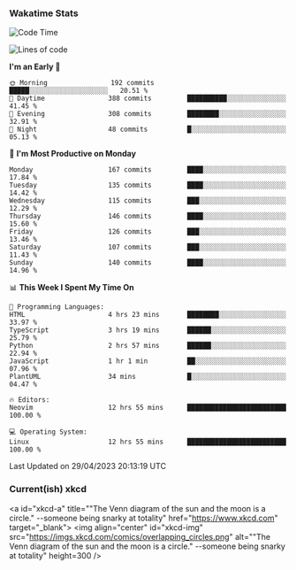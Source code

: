 ### Wakatime Stats
<!--START_SECTION:waka-->
![Code Time](http://img.shields.io/badge/Code%20Time-1%2C620%20hrs%2044%20mins-blue)

![Lines of code](https://img.shields.io/badge/From%20Hello%20World%20I%27ve%20Written-639.9%20thousand%20lines%20of%20code-blue)

**I'm an Early 🐤** 

```text
🌞 Morning                192 commits         █████░░░░░░░░░░░░░░░░░░░░   20.51 % 
🌆 Daytime                388 commits         ██████████░░░░░░░░░░░░░░░   41.45 % 
🌃 Evening                308 commits         ████████░░░░░░░░░░░░░░░░░   32.91 % 
🌙 Night                  48 commits          █░░░░░░░░░░░░░░░░░░░░░░░░   05.13 % 
```
📅 **I'm Most Productive on Monday** 

```text
Monday                   167 commits         ████░░░░░░░░░░░░░░░░░░░░░   17.84 % 
Tuesday                  135 commits         ████░░░░░░░░░░░░░░░░░░░░░   14.42 % 
Wednesday                115 commits         ███░░░░░░░░░░░░░░░░░░░░░░   12.29 % 
Thursday                 146 commits         ████░░░░░░░░░░░░░░░░░░░░░   15.60 % 
Friday                   126 commits         ███░░░░░░░░░░░░░░░░░░░░░░   13.46 % 
Saturday                 107 commits         ███░░░░░░░░░░░░░░░░░░░░░░   11.43 % 
Sunday                   140 commits         ████░░░░░░░░░░░░░░░░░░░░░   14.96 % 
```


📊 **This Week I Spent My Time On** 

```text
💬 Programming Languages: 
HTML                     4 hrs 23 mins       ████████░░░░░░░░░░░░░░░░░   33.97 % 
TypeScript               3 hrs 19 mins       ██████░░░░░░░░░░░░░░░░░░░   25.79 % 
Python                   2 hrs 57 mins       ██████░░░░░░░░░░░░░░░░░░░   22.94 % 
JavaScript               1 hr 1 min          ██░░░░░░░░░░░░░░░░░░░░░░░   07.96 % 
PlantUML                 34 mins             █░░░░░░░░░░░░░░░░░░░░░░░░   04.47 % 

🔥 Editors: 
Neovim                   12 hrs 55 mins      █████████████████████████   100.00 % 

💻 Operating System: 
Linux                    12 hrs 55 mins      █████████████████████████   100.00 % 
```


 Last Updated on 29/04/2023 20:13:19 UTC
<!--END_SECTION:waka-->

### Current(ish) xkcd
<a id="xkcd-a" title=""The Venn diagram of the sun and the moon is a circle." --someone being snarky at totality" href="https://www.xkcd.com" target="_blank">
        <img align="center" id="xkcd-img" src="https://imgs.xkcd.com/comics/overlapping_circles.png" alt=""The Venn diagram of the sun and the moon is a circle." --someone being snarky at totality" height=300 />
</a>
